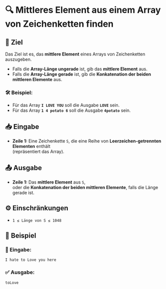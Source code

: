 # 🔍 Mittleres Element aus einem Array von Zeichenketten finden

## 🎯 Ziel
Das Ziel ist es, das **mittlere Element** eines Arrays von Zeichenketten auszugeben.

- Falls die **Array-Länge ungerade** ist, gib das **mittlere Element** aus.
- Falls die **Array-Länge gerade** ist, gib die **Konkatenation der beiden mittleren Elemente** aus.

### 🛠 Beispiel:
- Für das Array **`I LOVE YOU`** soll die Ausgabe **`LOVE`** sein.
- Für das Array **`1 4 potato 6`** soll die Ausgabe **`4potato`** sein.

## 📥 Eingabe
- **Zeile 1:** Eine Zeichenkette `S`, die eine Reihe von **Leerzeichen-getrennten Elementen** enthält  
  (repräsentiert das Array).

## 📤 Ausgabe
- **Zeile 1:** Das **mittlere Element** aus `S`,  
  oder die **Konkatenation der beiden mittleren Elemente**, falls die Länge gerade ist.

## ⚙️ Einschränkungen
- `1 ≤ Länge von S ≤ 1048`

## 📌 Beispiel

### 📝 Eingabe:
```
I hate to Love you here
```

### ✅ Ausgabe:
```
toLove
```
